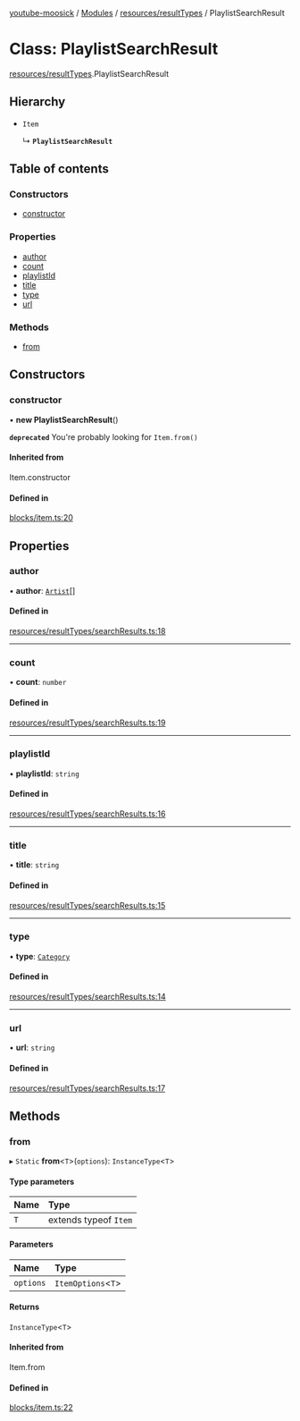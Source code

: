 [youtube-moosick](../README.md) / [Modules](../modules.md) / [resources/resultTypes](../modules/resources_resultTypes.md) / PlaylistSearchResult

# Class: PlaylistSearchResult

[resources/resultTypes](../modules/resources_resultTypes.md).PlaylistSearchResult

## Hierarchy

- `Item`

  ↳ **`PlaylistSearchResult`**

## Table of contents

### Constructors

- [constructor](resources_resultTypes.PlaylistSearchResult.md#constructor)

### Properties

- [author](resources_resultTypes.PlaylistSearchResult.md#author)
- [count](resources_resultTypes.PlaylistSearchResult.md#count)
- [playlistId](resources_resultTypes.PlaylistSearchResult.md#playlistid)
- [title](resources_resultTypes.PlaylistSearchResult.md#title)
- [type](resources_resultTypes.PlaylistSearchResult.md#type)
- [url](resources_resultTypes.PlaylistSearchResult.md#url)

### Methods

- [from](resources_resultTypes.PlaylistSearchResult.md#from)

## Constructors

### constructor

• **new PlaylistSearchResult**()

**`deprecated`** You're probably looking for `Item.from()`

#### Inherited from

Item.constructor

#### Defined in

[blocks/item.ts:20](https://github.com/EvasiveXkiller/youtube-moosick/blob/7f2abd0/src/blocks/item.ts#L20)

## Properties

### author

• **author**: [`Artist`](resources_generalTypes.Artist.md)[]

#### Defined in

[resources/resultTypes/searchResults.ts:18](https://github.com/EvasiveXkiller/youtube-moosick/blob/7f2abd0/src/resources/resultTypes/searchResults.ts#L18)

___

### count

• **count**: `number`

#### Defined in

[resources/resultTypes/searchResults.ts:19](https://github.com/EvasiveXkiller/youtube-moosick/blob/7f2abd0/src/resources/resultTypes/searchResults.ts#L19)

___

### playlistId

• **playlistId**: `string`

#### Defined in

[resources/resultTypes/searchResults.ts:16](https://github.com/EvasiveXkiller/youtube-moosick/blob/7f2abd0/src/resources/resultTypes/searchResults.ts#L16)

___

### title

• **title**: `string`

#### Defined in

[resources/resultTypes/searchResults.ts:15](https://github.com/EvasiveXkiller/youtube-moosick/blob/7f2abd0/src/resources/resultTypes/searchResults.ts#L15)

___

### type

• **type**: [`Category`](../enums/enums.Category.md)

#### Defined in

[resources/resultTypes/searchResults.ts:14](https://github.com/EvasiveXkiller/youtube-moosick/blob/7f2abd0/src/resources/resultTypes/searchResults.ts#L14)

___

### url

• **url**: `string`

#### Defined in

[resources/resultTypes/searchResults.ts:17](https://github.com/EvasiveXkiller/youtube-moosick/blob/7f2abd0/src/resources/resultTypes/searchResults.ts#L17)

## Methods

### from

▸ `Static` **from**<`T`\>(`options`): `InstanceType`<`T`\>

#### Type parameters

| Name | Type |
| :------ | :------ |
| `T` | extends typeof `Item` |

#### Parameters

| Name | Type |
| :------ | :------ |
| `options` | `ItemOptions`<`T`\> |

#### Returns

`InstanceType`<`T`\>

#### Inherited from

Item.from

#### Defined in

[blocks/item.ts:22](https://github.com/EvasiveXkiller/youtube-moosick/blob/7f2abd0/src/blocks/item.ts#L22)
